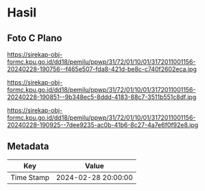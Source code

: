 # Hasil

## Foto C Plano

https://sirekap-obj-formc.kpu.go.id/dd18/pemilu/ppwp/31/72/01/10/01/3172011001156-20240228-190756--f465e507-fda8-421d-be8c-c740f2602eca.jpg

https://sirekap-obj-formc.kpu.go.id/dd18/pemilu/ppwp/31/72/01/10/01/3172011001156-20240228-190851--9b348ec5-8ddd-4183-88c7-3511b551c8df.jpg

https://sirekap-obj-formc.kpu.go.id/dd18/pemilu/ppwp/31/72/01/10/01/3172011001156-20240228-190925--7dee9235-ac0b-41b6-8c27-4a7e6f0f92e8.jpg


## Metadata

| Key        | Value               |
| ---------- | ------------------- |
| Time Stamp | 2024-02-28 20:00:00 |



